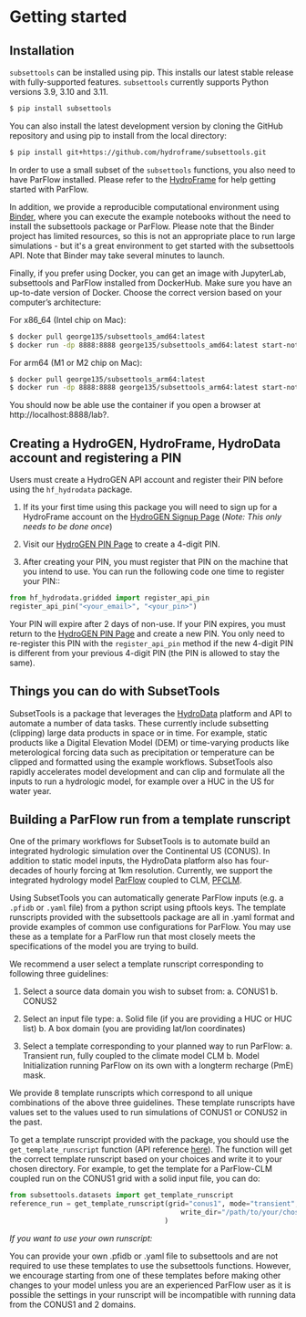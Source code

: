 # Getting started

## Installation

`subsettools` can be installed using pip. This installs our latest stable release with fully-supported features. `subsettools` currently supports Python versions 3.9, 3.10 and 3.11.

```bash
$ pip install subsettools
```

You can also install the latest development version by cloning the GitHub repository and using pip to install from the local directory:

```bash
$ pip install git+https://github.com/hydroframe/subsettools.git
```

In order to use a small subset of the `subsettools` functions, you also need to have ParFlow installed. Please refer to the [HydroFrame](https://hydroframe.parflow.org/) for help getting started with ParFlow.

In addition, we provide a reproducible computational environment using [Binder](https://mybinder.org/v2/gh/hydroframe/subsettools-binder/HEAD), where you can execute the example notebooks without the need to install the subsettools package or ParFlow. Please note that the Binder project has limited resources, so this is not an appropriate place to run large simulations - but it's a great environment to get started with the subsettools API. Note that Binder may take several minutes to launch.

Finally, if you prefer using Docker, you can get an image with JupyterLab, subsettools and ParFlow installed from DockerHub. Make sure you have an up-to-date version of Docker. Choose the correct version based on your computer’s architecture:

For x86_64 (Intel chip on Mac):
```bash
$ docker pull george135/subsettools_amd64:latest
$ docker run -dp 8888:8888 george135/subsettools_amd64:latest start-notebook.sh --NotebookApp.token=''
```

For arm64 (M1 or M2 chip on Mac):
```bash
$ docker pull george135/subsettools_arm64:latest
$ docker run -dp 8888:8888 george135/subsettools_arm64:latest start-notebook.sh --NotebookApp.token=''
```

You should now be able use the container if you open a browser at http://localhost:8888/lab?.

## Creating a HydroGEN, HydroFrame, HydroData account and registering a PIN

Users must create a HydroGEN API account and register their PIN before using the `hf_hydrodata` package.

1. If its your first time using this package you will need to sign up for a HydroFrame account on the [HydroGEN Signup Page](https://hydrogen.princeton.edu/signup) (*Note: This only needs to be done once*)

2. Visit our [HydroGEN PIN Page](https://hydrogen.princeton.edu/pin) to create a 4-digit PIN.

3. After creating your PIN, you must register that PIN on the machine that you intend to use. You can run the following code one time to register your PIN::  


```python
from hf_hydrodata.gridded import register_api_pin
register_api_pin("<your_email>", "<your_pin>")
```

Your PIN will expire after 2 days of non-use. If your PIN expires, you must return to
the [HydroGEN PIN Page](https://hydrogen.princeton.edu/pin) and create a new PIN. 
You only need to re-register this PIN with the `register_api_pin` method if the 
new 4-digit PIN is different from your previous 4-digit PIN (the PIN is allowed
to stay the same).

## Things you can do with SubsetTools

SubsetTools is a package that leverages the [HydroData](https://www.hydroframe.org/hydrodata) platform and API to automate a number of data tasks.  These currently include subsetting (clipping) large data products in space or in time.  For example, static products like a Digital Elevation Model (DEM) or time-varying products like meterological forcing data such as precipitation or temperature can be clipped and formatted using the example workflows.  SubsetTools also rapidly accelerates model development and can clip and formulate all the inputs to run a hydrologic model, for example over a HUC in the US for water year.

## Building a ParFlow run from a template runscript

One of the primary workflows for SubsetTools is to automate build an integrated hydrologic simulation over the Continental US (CONUS).  In addition to static model inputs, the HydroData platform also has four-decades of hourly forcing at 1km resolution.  Currently, we support the integrated hydrology model [ParFlow](https://www.parflow.org) coupled to CLM, [PFCLM](https://www.hydroframe.org/parflow-resources). 

Using SubsetTools you can automatically generate ParFlow inputs (e.g. a `.pfidb` or `.yaml` file) from a python script using pftools keys.  The template runscripts provided with the subsettools package are all in .yaml format and provide examples of common use configurations for ParFlow. You may use these as a template for a ParFlow run that most closely meets the specifications of the model 
you are trying to build. 

We recommend a user select a template runscript corresponding to following three guidelines:
 
1. Select a source data domain you wish to subset from:
   a. CONUS1
   b. CONUS2
   
2. Select an input file type:
   a. Solid file (if you are providing a HUC or HUC list)
   b. A box domain (you are providing lat/lon coordinates)
   
3. Select a template corresponding to your planned way to run ParFlow:
   a. Transient run, fully coupled to the climate model CLM
   b. Model Initialization running ParFlow on its own with a longterm recharge (PmE) mask.
   
We provide 8 template runscripts which correspond to all unique combinations of the above three guidelines.
These template runscripts have values set to the values used to run simulations of CONUS1 or CONUS2 in the past.

To get a template runscript provided with the package, you should use the `get_template_runscript` function (API reference [here](https://hydroframesubsettools.readthedocs.io/en/latest/autoapi/subsettools/index.html#subsettools.get_template_runscript)). The function will get the correct template runscript based on your choices and write it to your chosen directory. For example, to get the template for a ParFlow-CLM coupled run on the CONUS1 grid with a solid input file, you can do:

```python
from subsettools.datasets import get_template_runscript
reference_run = get_template_runscript(grid="conus1", mode="transient", input_file_type="solid",
                                          write_dir="/path/to/your/chosen/directory"
                                      )
```

*If you want to use your own runscript:*

You can provide your own .pfidb or .yaml file to subsettools and are not required to use these templates to use the subsettools functions. 
However, we encourage starting from one of these templates before making other changes to your model unless you are an experienced ParFlow user as it is possible the settings in your runscript will be incompatible with running data from the CONUS1 and 2 domains. 

